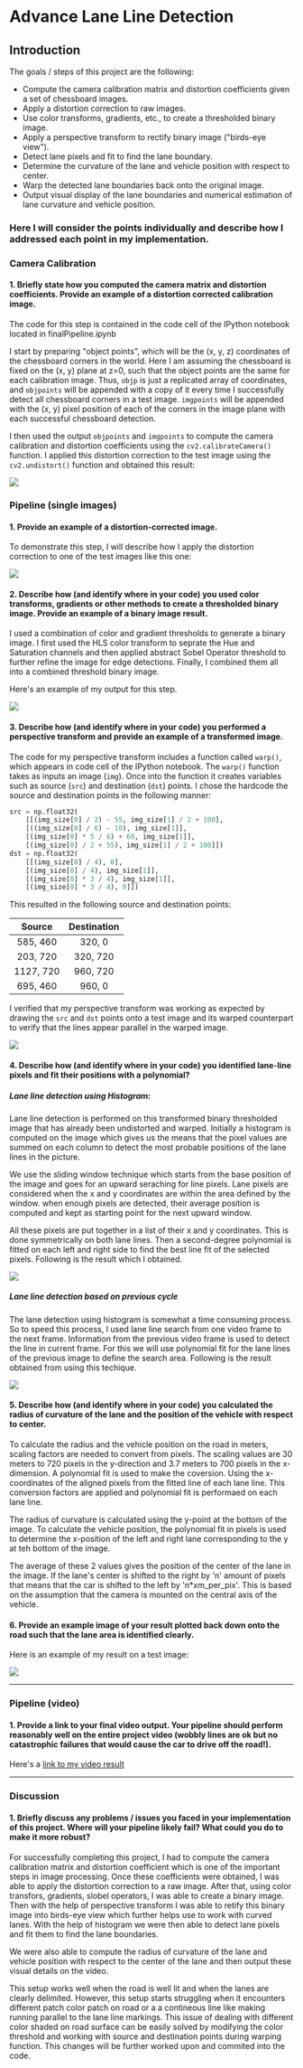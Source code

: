# **Advance Lane Line Detection**

## **Introduction**

The goals / steps of this project are the following:

* Compute the camera calibration matrix and distortion coefficients given a set of chessboard images.
* Apply a distortion correction to raw images.
* Use color transforms, gradients, etc., to create a thresholded binary image.
* Apply a perspective transform to rectify binary image ("birds-eye view").
* Detect lane pixels and fit to find the lane boundary.
* Determine the curvature of the lane and vehicle position with respect to center.
* Warp the detected lane boundaries back onto the original image.
* Output visual display of the lane boundaries and numerical estimation of lane curvature and vehicle position.


### Here I will consider the points individually and describe how I addressed each point in my implementation.  


### Camera Calibration

#### 1. Briefly state how you computed the camera matrix and distortion coefficients. Provide an example of a distortion corrected calibration image.

The code for this step is contained in the code cell of the IPython notebook located in finalPipeline.ipynb

I start by preparing "object points", which will be the (x, y, z) coordinates of the chessboard corners in the world. Here I am assuming the chessboard is fixed on the (x, y) plane at z=0, such that the object points are the same for each calibration image.  Thus, `objp` is just a replicated array of coordinates, and `objpoints` will be appended with a copy of it every time I successfully detect all chessboard corners in a test image.  `imgpoints` will be appended with the (x, y) pixel position of each of the corners in the image plane with each successful chessboard detection.  

I then used the output `objpoints` and `imgpoints` to compute the camera calibration and distortion coefficients using the `cv2.calibrateCamera()` function.  I applied this distortion correction to the test image using the `cv2.undistort()` function and obtained this result: 

<img src="examples/Undistorted_images.jpg">

### Pipeline (single images)

#### 1. Provide an example of a distortion-corrected image.

To demonstrate this step, I will describe how I apply the distortion correction to one of the test images like this one:

<img src="examples/Undistorted_images_1.jpg">

#### 2. Describe how (and identify where in your code) you used color transforms, gradients or other methods to create a thresholded binary image.  Provide an example of a binary image result.

I used a combination of color and gradient thresholds to generate a binary image. I first used the HLS color transform to seprate the Hue and Saturation channels and then applied abstract Sobel Operator threshold to further refine the image for edge detections. Finally, I combined them all into a combined threshold binary image. 

Here's an example of my output for this step.

<img src="examples/binary_combined.jpg">

#### 3. Describe how (and identify where in your code) you performed a perspective transform and provide an example of a transformed image.

The code for my perspective transform includes a function called `warp()`, which appears in code cell of the IPython notebook.  The `warp()` function takes as inputs an image (`img`). Once into the function it creates variables such as source (`src`) and destination (`dst`) points.  I chose the hardcode the source and destination points in the following manner:

```python
src = np.float32(
    [[(img_size[0] / 2) - 55, img_size[1] / 2 + 100],
    [((img_size[0] / 6) - 10), img_size[1]],
    [(img_size[0] * 5 / 6) + 60, img_size[1]],
    [(img_size[0] / 2 + 55), img_size[1] / 2 + 100]])
dst = np.float32(
    [[(img_size[0] / 4), 0],
    [(img_size[0] / 4), img_size[1]],
    [(img_size[0] * 3 / 4), img_size[1]],
    [(img_size[0] * 3 / 4), 0]])
```

This resulted in the following source and destination points:

| Source        | Destination   | 
|:-------------:|:-------------:| 
| 585, 460      | 320, 0        | 
| 203, 720      | 320, 720      |
| 1127, 720     | 960, 720      |
| 695, 460      | 960, 0        |

I verified that my perspective transform was working as expected by drawing the `src` and `dst` points onto a test image and its warped counterpart to verify that the lines appear parallel in the warped image.

<img src="examples/straight_warped.jpg">

#### 4. Describe how (and identify where in your code) you identified lane-line pixels and fit their positions with a polynomial?

##### Lane line detection using Histogram:

Lane line detection is performed on this transformed binary thresholded image that has already been undistorted and warped. Initially a histogram is computed on the image which gives us the means that the pixel values are summed on each column to detect the most probable positions of the lane lines in the picture.

We use the sliding window technique which starts from the base position of the image and goes for an upward seraching for line pixels. Lane pixels are considered when the x and y coordinates are within the area defined by the window. when enough pixels are detected, their average position is computed and kept as starting point for the next upward window.

All these pixels are put together in a list of their x and y coordinates. This is done symmetrically on both lane lines. Then a second-degree polynomial is fitted on each left and right side to find the best line fit of the selected pixels. Following is the result which I obtained.

<img src="examples/histogram_window.jpg">

##### Lane line detection based on previous cycle

The lane detection using histogram is somewhat a time consuming process. So to speed this process, I used lane line search from one video frame to the next frame. Information from the previous video frame is used to detect the line in current frame. For this we will use polynomial fit for the lane lines of the previous image to define the search area. Following is the result obtained from using this techique.

<img src="examples/prev_lane_line.png">

#### 5. Describe how (and identify where in your code) you calculated the radius of curvature of the lane and the position of the vehicle with respect to center.

To calculate the radius and the vehicle position on the road in meters, scaling factors are needed to convert from pixels. The scaling values are 30 meters to 720 pixels in the y-direction and 3.7 meters to 700 pixels in the x-dimension. A polynomial fit is used to make the coversion. Using the x-coordinates of the aligned pixels from the fitted line of each lane line. This conversion factors are applied and polynomial fit is performaed on each lane line.

The radius of curvature is calculated using the y-point at the bottom of the image. To calculate the vehicle position, the polynomial fit in pixels is used to determine the x-position of the left and right lane corresponding to the y at teh bottom of the image.

The average of these 2 values gives the position of the center of the lane in the image. If the lane's center is shifted to the right by 'n' amount of pixels that means that the car is shifted to the left by 'n*xm_per_pix'. This is based on the assumption that the camera is mounted on the central axis of the vehicle. 

#### 6. Provide an example image of your result plotted back down onto the road such that the lane area is identified clearly.

Here is an example of my result on a test image:

<img src="examples/final_result.png">

---

### Pipeline (video)

#### 1. Provide a link to your final video output.  Your pipeline should perform reasonably well on the entire project video (wobbly lines are ok but no catastrophic failures that would cause the car to drive off the road!).

Here's a [link to my video result](project_video_output.mp4)

---

### Discussion

#### 1. Briefly discuss any problems / issues you faced in your implementation of this project.  Where will your pipeline likely fail?  What could you do to make it more robust?

For successfully completing this project, I had to compute the camera calibration matrix and distortion coefficient which is one of the important steps in image processing. Once these coefficients were obtained, I was able to apply the distortion correction to a raw image. After that, using color transfors, gradients, slobel operators, I was able to create a binary image. Then with the help of perspective transform I was able to retify this binary image into birds-eye view which further helps use to work with curved lanes. With the help of histogram we were then able to detect lane pixels and fit them to find the lane boundaries.

We were also able to compute the radius of curvature of the lane and vehicle position with respect to the center of the lane and then output these visual details on the video.

This setup works well when the road is well lit and when the lanes are clearly delimited. However, this setup starts struggling when it encounters different patch color patch on road or a a contineous line like making running parallel to the lane line markings. This issue of dealing with different color shaded on road surface can be easily solved by modifying the color threshold and working with source and destination points during warping function. This changes will be further worked upon and commited into the code.

